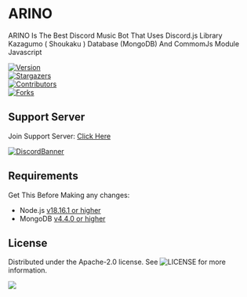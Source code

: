 # ARINO
ARINO Is The Best Discord Music Bot That Uses Discord.js Library Kazagumo ( Shoukaku ) Database (MongoDB) And CommomJs Module Javascript

[![Version][version-shield]](version-url)  
[![Stargazers][stars-shield]][stars-url]  
[![Contributors][contributors-shield]][contributors-url]  
[![Forks][forks-shield]][forks-url]  

## Support Server

Join Support Server: [Click Here](https://discord.gg/W2GheK3F9m)  

[![DiscordBanner](https://cdn.discordapp.com/attachments/1266081851714441267/1336484677199855759/Picsart_25-02-05_05-52-23-511.png)](https://discord.gg/W2GheK3F9m)  



## Requirements

Get This Before Making any changes:

- Node.js [v18.16.1 or higher](https://nodejs.org/en/download/)  
- MongoDB [v4.4.0 or higher](https://www.mongodb.com/try/download/community)  

## License

Distributed under the Apache-2.0 license. See ![LICENSE](https://img.shields.io/github/license/ghryanx7/ARINO?style=social) for more information.  

<a href="https://github.com/ghryanx7/ARINO/graphs/contributors">
  <img src="https://contrib.rocks/image?repo=ghryanx7/ARINO" />
</a>

[version-shield]: https://img.shields.io/github/package-json/v/ghryanx7/ARINO?style=for-the-badge  
[contributors-shield]: https://img.shields.io/github/contributors/ghryanx7/ARINO.svg?style=for-the-badge  
[contributors-url]: https://github.com/ghryanx7/ARINO/graphs/contributors  
[forks-shield]: https://img.shields.io/github/forks/ghryanx7/ARINO.svg?style=for-the-badge  
[forks-url]: https://github.com/ghryanx7/ARINO/network/members  
[stars-shield]: https://img.shields.io/github/stars/ghryanx7/ARINO.svg?style=for-the-badge  
[stars-url]: https://github.com/ghryanx7/ARINO/stargazers
